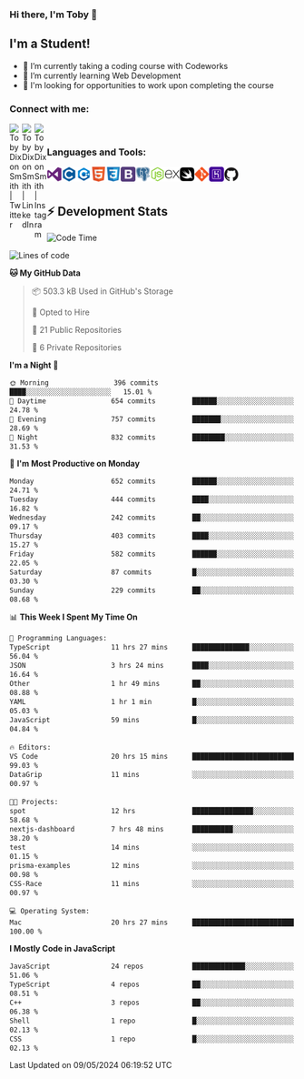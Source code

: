 ### Hi there, I'm Toby 👋

## I'm a Student!
- 🔭 I’m currently taking a coding course with Codeworks
- 🌱 I’m currently learning Web Development
- 💬 I'm looking for opportunities to work upon completing the course

### Connect with me:

[<img align="left" alt="Toby Dixon Smith | Twitter" width="22px" src="https://cdn.jsdelivr.net/npm/simple-icons@v3/icons/twitter.svg" />][twitter]
[<img align="left" alt="Toby Dixon Smith | LinkedIn" width="22px" src="https://cdn.jsdelivr.net/npm/simple-icons@v3/icons/linkedin.svg" />][linkedin]
[<img align="left" alt="Toby Dixon Smith | Instagram" width="22px" src="https://cdn.jsdelivr.net/npm/simple-icons@v3/icons/instagram.svg" />][instagram]

[twitter]: https://twitter.com/TobyDixonSmith1
[instagram]: https://www.instagram.com/toby_ds1/
[linkedin]: https://www.linkedin.com/in/toby-dixon-smith-4734331a3/

<br />

### Languages and Tools:

<img align="left" alt="Visual Studio Code" title="Visual Studio Code" width="26px" src="logos/visualstudio.png" />
<img align="left" alt="C" title="C" width="26px" src="logos/c.png" />
<img align="left" alt="C++" title="C++" width="26px" src="logos/c-plus.png" />
<img align="left" alt="HTML5" title="HTML 5" width="26px" src="logos/html.png" />
<img align="left" alt="CSS3" title="CSS 3" width="26px" src="logos/css3.png" />
<img align="left" alt="BootStrap" title="BootStrap" width="26px" src="logos/bootstrap.png" />
<img align="left" alt="PostgresSQL" title="PostgresSPQ" width="26px" src="logos/postgresql.png" />
<img align="left" alt="Node JS" title="Node JS" width="26px" src="logos/node-js.png" />
<img align="left" alt="Express" title="Express" width="26px" src="logos/express.png" />
<img align="left" alt="Swift" title="Swift" width="26px" src="logos/swift.png" />
<img align="left" alt="Git" title="Git" width="26px" src="logos/git.png" />
<img align="left" alt="Heroku" title="Heroku" width="26px" src="logos/heroku.png" />
<img align="left" alt="GitHub" title="GitHub" width="26px" src="logos/github.png" />
<br />
<br />

## :zap: Development Stats

<!--START_SECTION:waka-->
![Code Time](http://img.shields.io/badge/Code%20Time-541%20hrs%2028%20mins-blue)

![Lines of code](https://img.shields.io/badge/From%20Hello%20World%20I%27ve%20Written-2.2%20million%20lines%20of%20code-blue)

**🐱 My GitHub Data** 

> 📦 503.3 kB Used in GitHub's Storage 
 > 
> 💼 Opted to Hire
 > 
> 📜 21 Public Repositories 
 > 
> 🔑 6 Private Repositories 
 > 
**I'm a Night 🦉** 

```text
🌞 Morning                396 commits         ████░░░░░░░░░░░░░░░░░░░░░   15.01 % 
🌆 Daytime                654 commits         ██████░░░░░░░░░░░░░░░░░░░   24.78 % 
🌃 Evening                757 commits         ███████░░░░░░░░░░░░░░░░░░   28.69 % 
🌙 Night                  832 commits         ████████░░░░░░░░░░░░░░░░░   31.53 % 
```
📅 **I'm Most Productive on Monday** 

```text
Monday                   652 commits         ██████░░░░░░░░░░░░░░░░░░░   24.71 % 
Tuesday                  444 commits         ████░░░░░░░░░░░░░░░░░░░░░   16.82 % 
Wednesday                242 commits         ██░░░░░░░░░░░░░░░░░░░░░░░   09.17 % 
Thursday                 403 commits         ████░░░░░░░░░░░░░░░░░░░░░   15.27 % 
Friday                   582 commits         ██████░░░░░░░░░░░░░░░░░░░   22.05 % 
Saturday                 87 commits          █░░░░░░░░░░░░░░░░░░░░░░░░   03.30 % 
Sunday                   229 commits         ██░░░░░░░░░░░░░░░░░░░░░░░   08.68 % 
```


📊 **This Week I Spent My Time On** 

```text
💬 Programming Languages: 
TypeScript               11 hrs 27 mins      ██████████████░░░░░░░░░░░   56.04 % 
JSON                     3 hrs 24 mins       ████░░░░░░░░░░░░░░░░░░░░░   16.64 % 
Other                    1 hr 49 mins        ██░░░░░░░░░░░░░░░░░░░░░░░   08.88 % 
YAML                     1 hr 1 min          █░░░░░░░░░░░░░░░░░░░░░░░░   05.03 % 
JavaScript               59 mins             █░░░░░░░░░░░░░░░░░░░░░░░░   04.84 % 

🔥 Editors: 
VS Code                  20 hrs 15 mins      █████████████████████████   99.03 % 
DataGrip                 11 mins             ░░░░░░░░░░░░░░░░░░░░░░░░░   00.97 % 

🐱‍💻 Projects: 
spot                     12 hrs              ███████████████░░░░░░░░░░   58.68 % 
nextjs-dashboard         7 hrs 48 mins       ██████████░░░░░░░░░░░░░░░   38.20 % 
test                     14 mins             ░░░░░░░░░░░░░░░░░░░░░░░░░   01.15 % 
prisma-examples          12 mins             ░░░░░░░░░░░░░░░░░░░░░░░░░   00.98 % 
CSS-Race                 11 mins             ░░░░░░░░░░░░░░░░░░░░░░░░░   00.97 % 

💻 Operating System: 
Mac                      20 hrs 27 mins      █████████████████████████   100.00 % 
```

**I Mostly Code in JavaScript** 

```text
JavaScript               24 repos            █████████████░░░░░░░░░░░░   51.06 % 
TypeScript               4 repos             ██░░░░░░░░░░░░░░░░░░░░░░░   08.51 % 
C++                      3 repos             ██░░░░░░░░░░░░░░░░░░░░░░░   06.38 % 
Shell                    1 repo              █░░░░░░░░░░░░░░░░░░░░░░░░   02.13 % 
CSS                      1 repo              █░░░░░░░░░░░░░░░░░░░░░░░░   02.13 % 
```




 Last Updated on 09/05/2024 06:19:52 UTC
<!--END_SECTION:waka-->
